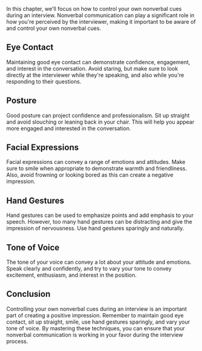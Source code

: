 
In this chapter, we'll focus on how to control your own nonverbal cues during an interview. Nonverbal communication can play a significant role in how you're perceived by the interviewer, making it important to be aware of and control your own nonverbal cues.

Eye Contact
-----------

Maintaining good eye contact can demonstrate confidence, engagement, and interest in the conversation. Avoid staring, but make sure to look directly at the interviewer while they're speaking, and also while you're responding to their questions.

Posture
-------

Good posture can project confidence and professionalism. Sit up straight and avoid slouching or leaning back in your chair. This will help you appear more engaged and interested in the conversation.

Facial Expressions
------------------

Facial expressions can convey a range of emotions and attitudes. Make sure to smile when appropriate to demonstrate warmth and friendliness. Also, avoid frowning or looking bored as this can create a negative impression.

Hand Gestures
-------------

Hand gestures can be used to emphasize points and add emphasis to your speech. However, too many hand gestures can be distracting and give the impression of nervousness. Use hand gestures sparingly and naturally.

Tone of Voice
-------------

The tone of your voice can convey a lot about your attitude and emotions. Speak clearly and confidently, and try to vary your tone to convey excitement, enthusiasm, and interest in the position.

Conclusion
----------

Controlling your own nonverbal cues during an interview is an important part of creating a positive impression. Remember to maintain good eye contact, sit up straight, smile, use hand gestures sparingly, and vary your tone of voice. By mastering these techniques, you can ensure that your nonverbal communication is working in your favor during the interview process.
